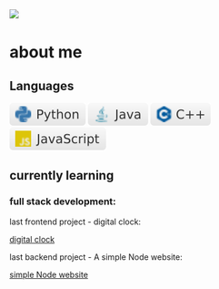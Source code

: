 <img src="https://github.com/yehudav/yehudav/blob/main/hello%20there.gif">

# about me

## Languages

<img src="https://github.com/yehudav/yehudav/blob/main/svg/python.svg"> <img src="https://github.com/yehudav/yehudav/blob/main/svg/java.svg"> <img src="https://github.com/yehudav/yehudav/blob/main/svg/c++.svg"> <img src="https://github.com/yehudav/yehudav/blob/main/svg/javascript.svg">

## currently learning

### full stack development:

last frontend project - digital clock:

<a href="https://yehudav.github.io/full-stack/JavaScript/Digital%20Clock/" target="_blank">digital clock</a>

last backend project - A simple Node website:

<a href="https://warm-thicket-35652.herokuapp.com/index/" target="_blank">simple Node website</a>
